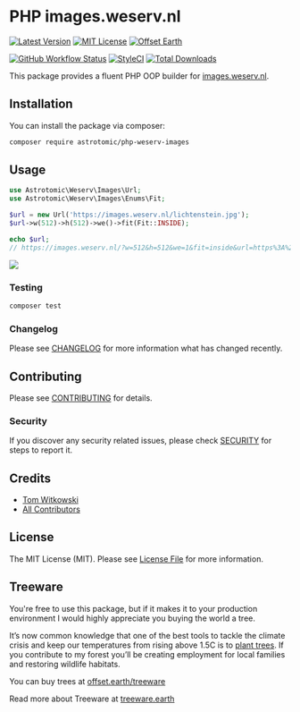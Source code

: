 

# PHP images.weserv.nl

[![Latest Version](http://img.shields.io/packagist/v/astrotomic/php-weserv-images.svg?label=Release&style=for-the-badge)](https://packagist.org/packages/astrotomic/php-weserv-images)
[![MIT License](https://img.shields.io/github/license/Astrotomic/php-weserv-images.svg?label=License&color=blue&style=for-the-badge)](https://github.com/Astrotomic/php-weserv-images/blob/master/LICENSE)
[![Offset Earth](https://img.shields.io/badge/Treeware-%F0%9F%8C%B3-green?style=for-the-badge)](https://plant.treeware.earth/Astrotomic/php-weserv-images)

[![GitHub Workflow Status](https://img.shields.io/github/workflow/status/Astrotomic/php-weserv-images/run-tests?style=flat-square&logoColor=white&logo=github&label=Tests)](https://github.com/Astrotomic/php-weserv-images/actions?query=workflow%3Arun-tests)
[![StyleCI](https://styleci.io/repos/243765043/shield)](https://styleci.io/repos/243765043)
[![Total Downloads](https://img.shields.io/packagist/dt/astrotomic/php-weserv-images.svg?label=Downloads&style=flat-square)](https://packagist.org/packages/astrotomic/php-weserv-images)

This package provides a fluent PHP OOP builder for [images.weserv.nl](https://images.weserv.nl).

## Installation

You can install the package via composer:

```bash
composer require astrotomic/php-weserv-images
```

## Usage

```php
use Astrotomic\Weserv\Images\Url;
use Astrotomic\Weserv\Images\Enums\Fit;

$url = new Url('https://images.weserv.nl/lichtenstein.jpg');
$url->w(512)->h(512)->we()->fit(Fit::INSIDE);

echo $url;
// https://images.weserv.nl/?w=512&h=512&we=1&fit=inside&url=https%3A%2F%2Fimages.weserv.nl%2Flichtenstein.jpg
```

![](https://images.weserv.nl/?w=512&h=512&we=1&fit=inside&url=https%3A%2F%2Fimages.weserv.nl%2Flichtenstein.jpg)

### Testing

``` bash
composer test
```

### Changelog

Please see [CHANGELOG](CHANGELOG.md) for more information what has changed recently.

## Contributing

Please see [CONTRIBUTING](CONTRIBUTING.md) for details.

### Security

If you discover any security related issues, please check [SECURITY](https://github.com/Astrotomic/.github/blob/master/SECURITY.md) for steps to report it.

## Credits

- [Tom Witkowski](https://github.com/Gummibeer)
- [All Contributors](../../contributors)

## License

The MIT License (MIT). Please see [License File](LICENSE.md) for more information.

## Treeware

You're free to use this package, but if it makes it to your production environment I would highly appreciate you buying the world a tree.

It’s now common knowledge that one of the best tools to tackle the climate crisis and keep our temperatures from rising above 1.5C is to [plant trees](https://www.bbc.co.uk/news/science-environment-48870920). If you contribute to my forest you’ll be creating employment for local families and restoring wildlife habitats.

You can buy trees at [offset.earth/treeware](https://plant.treeware.earth/Astrotomic/php-weserv-images)

Read more about Treeware at [treeware.earth](https://treeware.earth)
